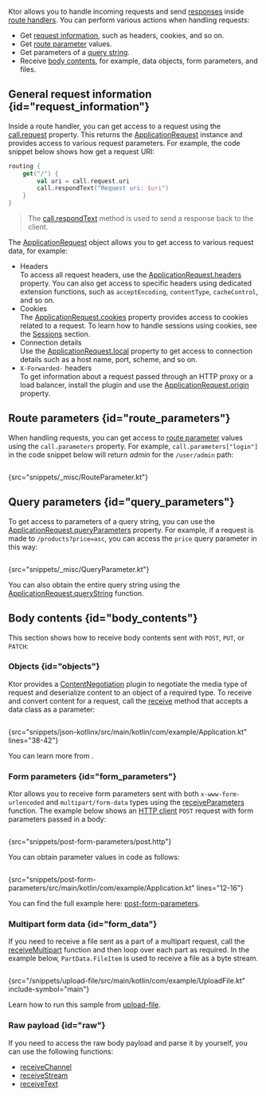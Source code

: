 [//]: # (title: Handling requests)

Ktor allows you to handle incoming requests and send [responses](responses.md) inside [route handlers](Routing_in_Ktor.md#define_route). You can perform various actions when handling requests:
* Get [request information](#request_information), such as headers, cookies, and so on.
* Get [route parameter](#route_parameters) values.
* Get parameters of a [query string](#query_parameters).
* Receive [body contents](#body_contents), for example, data objects, form parameters, and files.

## General request information {id="request_information"}
Inside a route handler, you can get access to a request using the [call.request](https://api.ktor.io/ktor-server/ktor-server-core/ktor-server-core/io.ktor.application/-application-call/request.html) property. This returns the [ApplicationRequest](https://api.ktor.io/ktor-server/ktor-server-core/ktor-server-core/io.ktor.request/-application-request/index.html) instance and provides access to various request parameters. For example, the code snippet below shows how get a request URI:
```kotlin
routing {
    get("/") {
        val uri = call.request.uri
        call.respondText("Request uri: $uri")
    }
}
```
> The [call.respondText](responses.md#plain-text) method is used to send a response back to the client.

The [ApplicationRequest](https://api.ktor.io/ktor-server/ktor-server-core/ktor-server-core/io.ktor.request/-application-request/index.html) object allows you to get access to various request data, for example:
* Headers  
  To access all request headers, use the [ApplicationRequest.headers](https://api.ktor.io/ktor-server/ktor-server-core/ktor-server-core/io.ktor.request/-application-request/headers.html) property. You can also get access to specific headers using dedicated extension functions, such as `acceptEncoding`, `contentType`, `cacheControl`, and so on.
* Cookies  
  The [ApplicationRequest.cookies](https://api.ktor.io/ktor-server/ktor-server-core/ktor-server-core/io.ktor.request/-application-request/cookies.html) property provides access to cookies related to a request. To learn how to handle sessions using cookies, see the [Sessions](sessions.md) section.
* Connection details  
  Use the [ApplicationRequest.local](https://api.ktor.io/ktor-server/ktor-server-core/ktor-server-core/io.ktor.request/-application-request/local.html) property to get access to connection details such as a host name, port, scheme, and so on.
* `X-Forwarded-` headers  
  To get information about a request passed through an HTTP proxy or a load balancer, install the [](forward-headers.md) plugin and use the [ApplicationRequest.origin](https://api.ktor.io/ktor-server/ktor-server-core/ktor-server-core/io.ktor.features/origin.html) property.


## Route parameters {id="route_parameters"}
When handling requests, you can get access to [route parameter](Routing_in_Ktor.md#route_parameter) values using the `call.parameters` property. For example, `call.parameters["login"]` in the code snippet below will return _admin_ for the `/user/admin` path:
```kotlin
```
{src="snippets/_misc/RouteParameter.kt"}


## Query parameters {id="query_parameters"}

To get access to parameters of a <emphasis tooltip="query_string">query string</emphasis>, you can use the [ApplicationRequest.queryParameters](https://api.ktor.io/ktor-server/ktor-server-core/ktor-server-core/io.ktor.request/-application-request/query-parameters.html) property. For example, if a request is made to `/products?price=asc`, you can access the `price` query parameter in this way:

```kotlin
```
{src="snippets/_misc/QueryParameter.kt"}

You can also obtain the entire query string using the [ApplicationRequest.queryString](https://api.ktor.io/ktor-server/ktor-server-core/ktor-server-core/io.ktor.request/query-string.html) function.


## Body contents {id="body_contents"}
This section shows how to receive body contents sent with `POST`, `PUT`, or `PATCH`:

### Objects {id="objects"}
Ktor provides a [ContentNegotiation](serialization.md) plugin to negotiate the media type of request and deserialize content to an object of a required type. To receive and convert content for a request, call the [receive](https://api.ktor.io/ktor-server/ktor-server-core/ktor-server-core/io.ktor.request/receive.html) method that accepts a data class as a parameter:
```kotlin
```
{src="snippets/json-kotlinx/src/main/kotlin/com/example/Application.kt" lines="38-42"}

You can learn more from [](serialization.md).

### Form parameters {id="form_parameters"}
Ktor allows you to receive form parameters sent with both `x-www-form-urlencoded` and `multipart/form-data` types using the [receiveParameters](https://api.ktor.io/ktor-server/ktor-server-core/ktor-server-core/io.ktor.request/receive-parameters.html) function. The example below shows an [HTTP client](https://www.jetbrains.com/help/idea/http-client-in-product-code-editor.html) `POST` request with form parameters passed in a body:
```HTTP
```
{src="snippets/post-form-parameters/post.http"}

You can obtain parameter values in code as follows:
```kotlin
```
{src="snippets/post-form-parameters/src/main/kotlin/com/example/Application.kt" lines="12-16"}

You can find the full example here: [post-form-parameters](https://github.com/ktorio/ktor-documentation/tree/main/codeSnippets/snippets/post-form-parameters).


### Multipart form data {id="form_data"}
If you need to receive a file sent as a part of a multipart request, call the [receiveMultipart](https://api.ktor.io/ktor-server/ktor-server-core/ktor-server-core/io.ktor.request/receive-multipart.html) function and then loop over each part as required. In the example below, `PartData.FileItem` is used to receive a file as a byte stream.
```kotlin
```
{src="/snippets/upload-file/src/main/kotlin/com/example/UploadFile.kt" include-symbol="main"}

Learn how to run this sample from [upload-file](https://github.com/ktorio/ktor-documentation/tree/main/codeSnippets/snippets/upload-file).


### Raw payload {id="raw"}
If you need to access the raw body payload and parse it by yourself, you can use the following functions:
* [receiveChannel](https://api.ktor.io/ktor-server/ktor-server-core/ktor-server-core/io.ktor.request/receive-channel.html)
* [receiveStream](https://api.ktor.io/ktor-server/ktor-server-core/ktor-server-core/io.ktor.request/receive-stream.html)
* [receiveText](https://api.ktor.io/ktor-server/ktor-server-core/ktor-server-core/io.ktor.request/receive-text.html)
